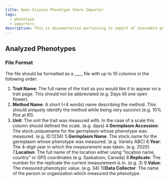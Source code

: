 ```yaml
---
title: Open Science Phenotype Share Importer
tags:
  - phenotype
  - importers
description: This is documentation pertaining to import of shareable phenotypic data into the Chado database.
---
```

## Analyzed Phenotypes 

### File Format
The file should be formatted as a ____ file with up to 10 columns in the following order:
1. **Trait Name**: The full name of the trait as you would like it to appear on a trait page. This should not be abbreviated (e.g. Days till one open flower).
2. **Method Name**: A short (<4 words) name describing the method. This should uniquely identify the method while being very succinct (e.g. 10% Plot at R1).
3. **Unit**: The unit the trait was measured with. In the case of a scale this column should defined the scale. (e.g. days)
4.**Germplasm Accession**: The stock.uniquename for the germplasm whose phenotype was measured. (e.g. ID:1234)
5.**Germplasm Name**: The stock.name for the germplasm whose phenotype was measured. (e.g. Variety ABC)
6.**Year**: The 4-digit year in which the measurement was taken. (e.g. 2020)
7.**Location**: The full name of the location either using “location name, country” or GPS coordinates (e.g. Saskatoon, Canada)
8.**Replicate**: The number for the replicate the current measurement is in. (e.g. 3)
9.**Value**: The measured phenotypic value. (e.g. 34)
10**Data Collector**: The name of the person or organization which measured the phenotype.
